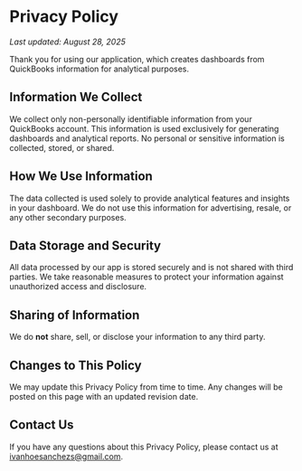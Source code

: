 # Privacy Policy

_Last updated: August 28, 2025_

Thank you for using our application, which creates dashboards from QuickBooks information for analytical purposes.

## Information We Collect

We collect only non-personally identifiable information from your QuickBooks account. This information is used exclusively for generating dashboards and analytical reports. No personal or sensitive information is collected, stored, or shared.

## How We Use Information

The data collected is used solely to provide analytical features and insights in your dashboard. We do not use this information for advertising, resale, or any other secondary purposes.

## Data Storage and Security

All data processed by our app is stored securely and is not shared with third parties. We take reasonable measures to protect your information against unauthorized access and disclosure.

## Sharing of Information

We do **not** share, sell, or disclose your information to any third party.

## Changes to This Policy

We may update this Privacy Policy from time to time. Any changes will be posted on this page with an updated revision date.

## Contact Us

If you have any questions about this Privacy Policy, please contact us at ivanhoesanchezs@gmail.com.
